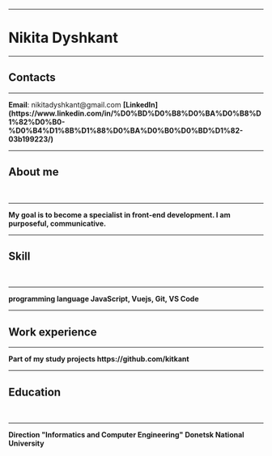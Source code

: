 <hr>
<h1>Nikita Dyshkant</h1>
<hr>
<h2>Contacts</h2>
<hr>
<b>Email</b>: nikitadyshkant@gmail.com
<b>[LinkedIn](https://www.linkedin.com/in/%D0%BD%D0%B8%D0%BA%D0%B8%D1%82%D0%B0-%D0%B4%D1%8B%D1%88%D0%BA%D0%B0%D0%BD%D1%82-03b199223/)<b>
<hr>
<h2>About me</h2><br><hr> My goal is to become a specialist in front-end development. I am purposeful, communicative.
<hr>
<h2>Skill</h2><br><hr> programming language JavaScript, Vuejs, Git, VS Code<hr>
<h2>Work experience</h2> <hr> Part of my study projects https://github.com/kitkant<hr>
<h2>Education</h2> <br><hr>Direction "Informatics and Computer Engineering" Donetsk National University
